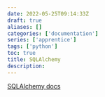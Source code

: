 ```yaml
---
date: 2022-05-25T09:14:33Z
draft: true
aliases: []
categories: ['documentation']
series: ['apprentice']
tags: ['python']
toc: true
title: SQLAlchemy
description: 
---
```


[SQLAlchemy docs](https://docs.sqlalchemy.org/en/14/orm/quickstart.html)
